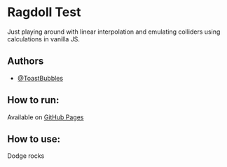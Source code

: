 # Ragdoll Test

Just playing around with linear interpolation and emulating colliders using calculations in vanilla JS.

## Authors

- [@ToastBubbles](https://www.github.com/ToastBubbles)

## How to run:

Available on [GitHub Pages](https://toastbubbles.github.io/ragdoll-test/)

## How to use:

Dodge rocks

